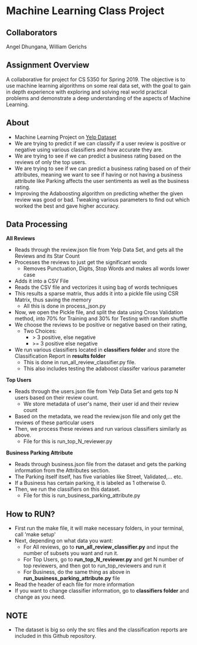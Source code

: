 # Machine Learning Class Project

## Collaborators 

Angel Dhungana, William Gerichs

## Assignment Overview

A collaborative for project for CS 5350 for Spring 2019.
The objective is to use machine learning algorithms on some real data set, with the goal to gain in depth experience with exploring and solving real world practical problems and demonstrate a deep understanding of the aspects of Machine Learning.

## About

* Machine Learning Project on [Yelp Dataset](https://www.yelp.com/dataset)
* We are trying to predict if we can classify if a user review is positive or negative using various classifiers and how accurate they are.
* We are trying to see if we can predict a business rating based on the reviews of only the top users.
* We are trying to see if we can predict a business rating based on of their attributes, meaning we want to see if having or not having a business attribute like Parking affects the user sentiments as well as the business rating.
* Improving the Adaboosting algorithm on predicting whether the given review was good or bad. Tweaking various parameters to find out which worked the best and gave higher accuracy.
    

## Data Processing
**All Reviews**
- Reads through the review.json file from Yelp Data Set, and gets all the Reviews and its Star Count
- Processes the reviews to just get the significant words
    - Removes Punctuation, Digits, Stop Words and makes all words lower case
- Adds it into a CSV File
- Reads the CSV file and vectorizes it using bag of words techniques
- This results a sparse matrix, thus adds it into a pickle file using CSR Matrix, thus saving the memory
    - All this is done in process_json.py
- Now, we open the Pickle file, and split the data using Cross Validation method, into 70% for Training and 30% for Testing with random shuffle
- We choose the reviews to be positive or negative based on their rating,
    - Two Choices: 
       - &gt; 3 positive, else negative 
        - &gt;= 3 positive else negative
- We run various classifiers located in **classifiers folder** and store the Classification Report in **results folder**
    - This is done in run_all_review_classifier.py file.
    - This also includes testing the adaboost classifer various parameter 

**Top Users**
- Reads through the users.json file from Yelp Data Set and gets top N users based on their review count.
    - We store metadata of user's name, their user id and their review count
- Based on the metadata, we read the review.json file and only get the reviews of these particular users
- Then, we process these reviews and run various classifiers similarly as above.
    - File for this is run_top_N_reviewer.py

**Business Parking Attribute**
- Reads through business.json file from the dataset and gets the parking information from the Attributes section.
- The Parking itself itself, has five variables like Street, Validated,... etc.
- If a Business has certain parking, it is labeled as 1 otherwise 0.
- Then, we run the classifiers on this dataset.
    - File for this is run_business_parking_attribute.py

## How to RUN?
* First run the make file, it will make necessary folders, in your terminal, call 'make setup'
* Next, depending on what data you want:
    * For All reviews, go to  **run_all_review_classifier.py** and input the number of subsets you want and run it.
    * For Top Users, go to **run_top_N_reviewer.py** and get N number of top reviewers, and then got to run_top_reviewers and run it
    * For Business, do the same thing as above in **run_business_parking_attribute.py** file
* Read the header of each file for more information
* If you want to change classifier information, go to **classifiers folder** and change as you need.

## NOTE
- The dataset is big so only the src files and the classification reports are included in this Github repository.
